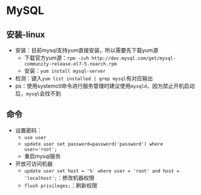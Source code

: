 # MySQL

## 安装-linux

- 安装：目前mysql支持yum直接安装，所以需要先下载yum源
  - 下载官方yum源：`rpm -ivh http://dev.mysql.com/get/mysql-community-release-el7-5.noarch.rpm`
  - 安装：`yum install mysql-server`
- 检测：键入`yum list installed | grep mysql`有对应输出
- ps：使用systemctl命令进行服务管理时建议使用`mysqld`，因为禁止开机启动后，`mysql`会找不到

## 命令

- 设置密码：
  - `use user`
  - `update user set password=password('password') where user='root';`
  - 重启mysql服务
- 开放可访问机器
  - `update user set host = '%' where user = 'root' and host = 'localhost';`：修改机器权限
  - `flush privileges;`：刷新权限
